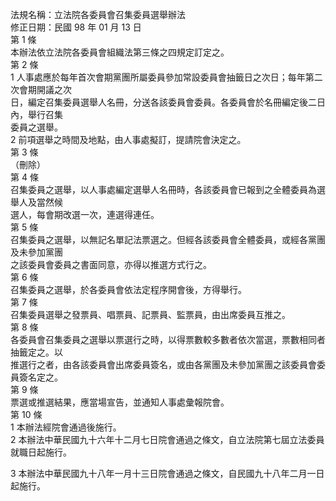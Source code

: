 法規名稱：立法院各委員會召集委員選舉辦法  
修正日期：民國 98 年 01 月 13 日  
第 1 條  
本辦法依立法院各委員會組織法第三條之四規定訂定之。  
第 2 條  
1 人事處應於每年首次會期黨團所屬委員參加常設委員會抽籤日之次日；每年第二次會期開議之次  
日，編定召集委員選舉人名冊，分送各該委員會委員。各委員會於名冊編定後二日內，舉行召集  
委員之選舉。  
2 前項選舉之時間及地點，由人事處擬訂，提請院會決定之。  
第 3 條  
（刪除）  
第 4 條  
召集委員之選舉，以人事處編定選舉人名冊時，各該委員會已報到之全體委員為選舉人及當然候  
選人，每會期改選一次，連選得連任。  
第 5 條  
召集委員之選舉，以無記名單記法票選之。但經各該委員會全體委員，或經各黨團及未參加黨團  
之該委員會委員之書面同意，亦得以推選方式行之。  
第 6 條  
召集委員之選舉，於各委員會依法定程序開會後，方得舉行。  
第 7 條  
召集委員選舉之發票員、唱票員、記票員、監票員，由出席委員互推之。  
第 8 條  
各委員會召集委員之選舉以票選行之時，以得票數較多數者依次當選，票數相同者抽籤定之。以  
推選行之者，由各該委員會出席委員簽名，或由各黨團及未參加黨團之該委員會委員簽名定之。  
第 9 條  
票選或推選結果，應當場宣告，並通知人事處彙報院會。  
第 10 條  
1 本辦法經院會通過後施行。  
2 本辦法中華民國九十六年十二月七日院會通過之條文，自立法院第七屆立法委員就職日起施行。  


3 本辦法中華民國九十八年一月十三日院會通過之條文，自民國九十八年二月一日起施行。  


